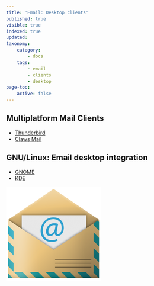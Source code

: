 ```yaml
---
title: 'Email: Desktop clients'
published: true
visible: true
indexed: true
updated:
taxonomy:
    category:
        - docs
    tags:
        - email
        - clients
        - desktop
page-toc:
    active: false
---
```


## Multiplatform Mail Clients
- [Thunderbird](thunderbird)
- [Claws Mail](claws-mail)



## GNU/Linux: Email desktop integration
- [GNOME](gnome-desktop-integration)
- [KDE](kde-desktop-integration)


![](en/email_icon.png)
